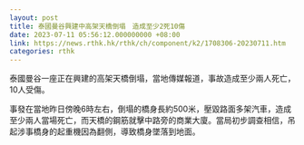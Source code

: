 ```yaml
---
layout: post
title: 泰國曼谷興建中高架天橋倒塌　造成至少2死10傷
date: 2023-07-11 05:56:12.000000000 +08:00
link: https://news.rthk.hk/rthk/ch/component/k2/1708306-20230711.htm
categories: rthk
---
```


泰國曼谷一座正在興建的高架天橋倒塌，當地傳媒報道，事故造成至少兩人死亡，10人受傷。

事發在當地昨日傍晚6時左右，倒塌的橋身長約500米，壓毀路面多架汽車，造成至少兩人當場死亡，而天橋的鋼筋就擊中路旁的商業大廈。當局初步調查相信，吊起涉事橋身的起重機因為翻側，導致橋身墜落到地面。
